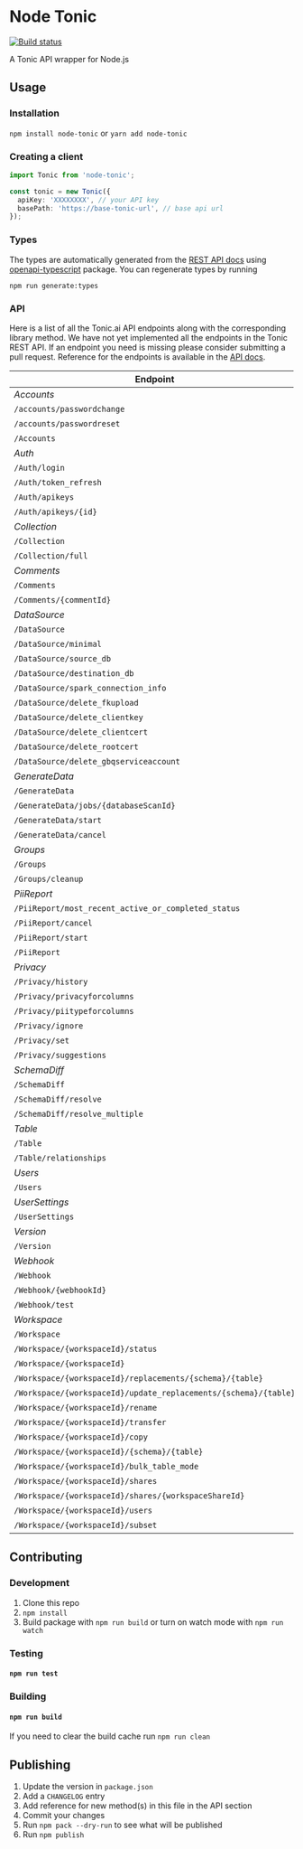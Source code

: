 # Node Tonic

[![Build status](https://github.com/neofinancial/node-tonic/workflows/CI/badge.svg)](https://github.com/neofinancial/node-tonic/actions)

A Tonic API wrapper for Node.js

## Usage

### Installation

`npm install node-tonic` or `yarn add node-tonic`

### Creating a client

```ts
import Tonic from 'node-tonic';

const tonic = new Tonic({
  apiKey: 'XXXXXXXX', // your API key
  basePath: 'https://base-tonic-url', // base api url
});
```

### Types

The types are automatically generated from the [REST API docs](https://app.tonic.ai/apidocs/index.html) using [openapi-typescript](https://www.npmjs.com/package/openapi-typescript) package. You can regenerate types by running

```
npm run generate:types
```

### API

Here is a list of all the Tonic.ai API endpoints along with the corresponding library method. We have not yet implemented all the endpoints in the Tonic REST API. If an endpoint you need is missing please consider submitting a pull request. Reference for the endpoints is available in the [API docs](https://app.tonic.ai/apidocs/index.html).

| Endpoint                                                        | Client Method   |
| --------------------------------------------------------------- | --------------- |
| _Accounts_                                                      |
| `/accounts/passwordchange`                                      | Not Implemented |
| `/accounts/passwordreset`                                       | Not Implemented |
| `/Accounts`                                                     | Not Implemented |
| _Auth_                                                          |
| `/Auth/login`                                                   | Not Implemented |
| `/Auth/token_refresh`                                           | Not Implemented |
| `/Auth/apikeys`                                                 | Not Implemented |
| `/Auth/apikeys/{id}`                                            | Not Implemented |
| _Collection_                                                    |
| `/Collection`                                                   | getCollectionNames |
| `/Collection/full`                                              | getCollections |
| _Comments_                                                      |
| `/Comments`                                                     | Not Implemented |
| `/Comments/{commentId}`                                         | Not Implemented |
| _DataSource_                                                    |
| `/DataSource`                                                   | Not Implemented |
| `/DataSource/minimal`                                           | Not Implemented |
| `/DataSource/source_db`                                         | Not Implemented |
| `/DataSource/destination_db`                                    | Not Implemented |
| `/DataSource/spark_connection_info`                             | Not Implemented |
| `/DataSource/delete_fkupload`                                   | Not Implemented |
| `/DataSource/delete_clientkey`                                  | Not Implemented |
| `/DataSource/delete_clientcert`                                 | Not Implemented |
| `/DataSource/delete_rootcert`                                   | Not Implemented |
| `/DataSource/delete_gbqserviceaccount`                          | Not Implemented |
| _GenerateData_                                                  |
| `/GenerateData`                                                 | Not Implemented |
| `/GenerateData/jobs/{databaseScanId}`                           | Not Implemented |
| `/GenerateData/start`                                           | Not Implemented |
| `/GenerateData/cancel`                                          | Not Implemented |
| _Groups_                                                        |
| `/Groups`                                                       | Not Implemented |
| `/Groups/cleanup`                                               | Not Implemented |
| _PiiReport_                                                     |
| `/PiiReport/most_recent_active_or_completed_status`             | Not Implemented |
| `/PiiReport/cancel`                                             | Not Implemented |
| `/PiiReport/start`                                              | Not Implemented |
| `/PiiReport`                                                    | Not Implemented |
| _Privacy_                                                       |
| `/Privacy/history`                                              | Not Implemented |
| `/Privacy/privacyforcolumns`                                    | Not Implemented |
| `/Privacy/piitypeforcolumns`                                    | Not Implemented |
| `/Privacy/ignore`                                               | Not Implemented |
| `/Privacy/set`                                                  | Not Implemented |
| `/Privacy/suggestions`                                          | Not Implemented |
| _SchemaDiff_                                                    |
| `/SchemaDiff`                                                   | Not Implemented |
| `/SchemaDiff/resolve`                                           | Not Implemented |
| `/SchemaDiff/resolve_multiple`                                  | Not Implemented |
| _Table_                                                         |
| `/Table`                                                        | Not Implemented |
| `/Table/relationships`                                          | Not Implemented |
| _Users_                                                         |
| `/Users`                                                        | Not Implemented |
| _UserSettings_                                                  |
| `/UserSettings`                                                 | Not Implemented |
| _Version_                                                       |
| `/Version`                                                      | getVersion      |
| _Webhook_                                                       |
| `/Webhook`                                                      | Not Implemented |
| `/Webhook/{webhookId}`                                          | Not Implemented |
| `/Webhook/test`                                                 | Not Implemented |
| _Workspace_                                                     |
| `/Workspace`                                                    | Not Implemented |
| `/Workspace/{workspaceId}/status`                               | Not Implemented |
| `/Workspace/{workspaceId}`                                      | Not Implemented |
| `/Workspace/{workspaceId}/replacements/{schema}/{table}`        | Not Implemented |
| `/Workspace/{workspaceId}/update_replacements/{schema}/{table}` | Not Implemented |
| `/Workspace/{workspaceId}/rename`                               | Not Implemented |
| `/Workspace/{workspaceId}/transfer`                             | Not Implemented |
| `/Workspace/{workspaceId}/copy`                                 | Not Implemented |
| `/Workspace/{workspaceId}/{schema}/{table}`                     | Not Implemented |
| `/Workspace/{workspaceId}/bulk_table_mode`                      | Not Implemented |
| `/Workspace/{workspaceId}/shares`                               | Not Implemented |
| `/Workspace/{workspaceId}/shares/{workspaceShareId}`            | Not Implemented |
| `/Workspace/{workspaceId}/users`                                | Not Implemented |
| `/Workspace/{workspaceId}/subset`                               | Not Implemented |

## Contributing

### Development

1. Clone this repo
2. `npm install`
3. Build package with `npm run build` or turn on watch mode with `npm run watch`

### Testing

#### `npm run test`

### Building

#### `npm run build`

If you need to clear the build cache run `npm run clean`

## Publishing

1. Update the version in `package.json`
1. Add a `CHANGELOG` entry
1. Add reference for new method(s) in this file in the API section
1. Commit your changes
1. Run `npm pack --dry-run` to see what will be published
1. Run `npm publish`
